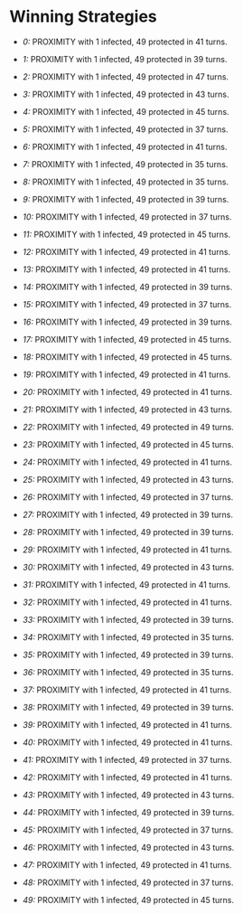 # Winning Strategies

* _0:_ PROXIMITY with 1 infected, 49 protected in 41 turns.


* _1:_ PROXIMITY with 1 infected, 49 protected in 39 turns.


* _2:_ PROXIMITY with 1 infected, 49 protected in 47 turns.


* _3:_ PROXIMITY with 1 infected, 49 protected in 43 turns.


* _4:_ PROXIMITY with 1 infected, 49 protected in 45 turns.


* _5:_ PROXIMITY with 1 infected, 49 protected in 37 turns.


* _6:_ PROXIMITY with 1 infected, 49 protected in 41 turns.


* _7:_ PROXIMITY with 1 infected, 49 protected in 35 turns.


* _8:_ PROXIMITY with 1 infected, 49 protected in 35 turns.


* _9:_ PROXIMITY with 1 infected, 49 protected in 39 turns.


* _10:_ PROXIMITY with 1 infected, 49 protected in 37 turns.


* _11:_ PROXIMITY with 1 infected, 49 protected in 45 turns.


* _12:_ PROXIMITY with 1 infected, 49 protected in 41 turns.


* _13:_ PROXIMITY with 1 infected, 49 protected in 41 turns.


* _14:_ PROXIMITY with 1 infected, 49 protected in 39 turns.


* _15:_ PROXIMITY with 1 infected, 49 protected in 37 turns.


* _16:_ PROXIMITY with 1 infected, 49 protected in 39 turns.


* _17:_ PROXIMITY with 1 infected, 49 protected in 45 turns.


* _18:_ PROXIMITY with 1 infected, 49 protected in 45 turns.


* _19:_ PROXIMITY with 1 infected, 49 protected in 41 turns.


* _20:_ PROXIMITY with 1 infected, 49 protected in 41 turns.


* _21:_ PROXIMITY with 1 infected, 49 protected in 43 turns.


* _22:_ PROXIMITY with 1 infected, 49 protected in 49 turns.


* _23:_ PROXIMITY with 1 infected, 49 protected in 45 turns.


* _24:_ PROXIMITY with 1 infected, 49 protected in 41 turns.


* _25:_ PROXIMITY with 1 infected, 49 protected in 43 turns.


* _26:_ PROXIMITY with 1 infected, 49 protected in 37 turns.


* _27:_ PROXIMITY with 1 infected, 49 protected in 39 turns.


* _28:_ PROXIMITY with 1 infected, 49 protected in 39 turns.


* _29:_ PROXIMITY with 1 infected, 49 protected in 41 turns.


* _30:_ PROXIMITY with 1 infected, 49 protected in 43 turns.


* _31:_ PROXIMITY with 1 infected, 49 protected in 41 turns.


* _32:_ PROXIMITY with 1 infected, 49 protected in 41 turns.


* _33:_ PROXIMITY with 1 infected, 49 protected in 39 turns.


* _34:_ PROXIMITY with 1 infected, 49 protected in 35 turns.


* _35:_ PROXIMITY with 1 infected, 49 protected in 39 turns.


* _36:_ PROXIMITY with 1 infected, 49 protected in 35 turns.


* _37:_ PROXIMITY with 1 infected, 49 protected in 41 turns.


* _38:_ PROXIMITY with 1 infected, 49 protected in 39 turns.


* _39:_ PROXIMITY with 1 infected, 49 protected in 41 turns.


* _40:_ PROXIMITY with 1 infected, 49 protected in 41 turns.


* _41:_ PROXIMITY with 1 infected, 49 protected in 37 turns.


* _42:_ PROXIMITY with 1 infected, 49 protected in 41 turns.


* _43:_ PROXIMITY with 1 infected, 49 protected in 43 turns.


* _44:_ PROXIMITY with 1 infected, 49 protected in 39 turns.


* _45:_ PROXIMITY with 1 infected, 49 protected in 37 turns.


* _46:_ PROXIMITY with 1 infected, 49 protected in 43 turns.


* _47:_ PROXIMITY with 1 infected, 49 protected in 41 turns.


* _48:_ PROXIMITY with 1 infected, 49 protected in 37 turns.


* _49:_ PROXIMITY with 1 infected, 49 protected in 45 turns.


